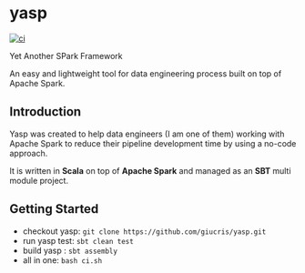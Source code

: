 # yasp

[![ci](https://github.com/giucris/yasp/actions/workflows/ci.yml/badge.svg?branch=develop)](https://github.com/giucris/yasp/actions/workflows/ci.yml)

Yet Another SPark Framework

An easy and lightweight tool for data engineering process built on top of Apache Spark.

## Introduction

Yasp was created to help data engineers (I am one of them) working with Apache Spark to reduce their pipeline development time by using a no-code approach.

It is written in **Scala** on top of **Apache Spark** and managed as an **SBT** multi module project.

## Getting Started

* checkout yasp: `git clone https://github.com/giucris/yasp.git`
* run yasp test: `sbt clean test`
* build yasp : `sbt assembly`
* all in one: `bash ci.sh`


